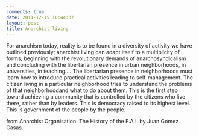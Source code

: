 ```yaml
---
comments: true
date: 2011-12-15 10:44:37
layout: post
title: Anarchist living
---
```


For anarchism today, reality is to be found in a diversity of activity we have outlined previously; anarchist living can adapt itself to a multiplicity of forms, beginning with the revolutionary demands of anarchosyndicalism and concluding with the libertarian presence in urban neighborhoods, in universities, in teaching.... The libertarian presence in neighborhoods must learn how to introduce practical activities leading to self-management. The citizen living in a particular neighborhood tries to understand the problems of that neighborhoodand what to do about them. This is the first step toward achieving a community that is controlled by the citizens who live there, rather than by leaders. This is democracy raised to its highest level. This is government of the people by the people.

from Anarchist Organisation: The History of the F.A.I. by Juan Gomez Casas.
